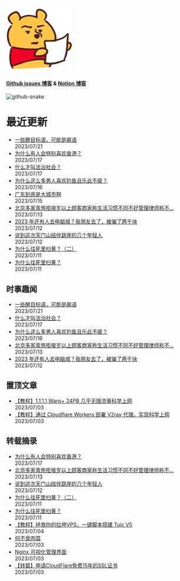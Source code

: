 
[![](https://raw.githubusercontent.com/jaydong2016/pic9/main/img/bz-apple-touch-icon.png)](https://nb.adone.eu.org/)
#### [Github issues 博客](https://github.adone.eu.org/)  &  [Notion 博客](https://nb.adone.eu.org/)

<div>

<!-- Snake Code Contribution Map 贪吃蛇代码贡献图 -->
<picture>
  <source media="(prefers-color-scheme: dark)" srcset="https://cdn.jsdelivr.net/gh/sun0225SUN/sun0225SUN/profile-snake-contrib/github-contribution-grid-snake-dark.svg" />
  <source media="(prefers-color-scheme: light)" srcset="https://cdn.jsdelivr.net/gh/sun0225SUN/sun0225SUN/profile-snake-contrib/github-contribution-grid-snake.svg" />
  <img alt="github-snake" src="https://cdn.jsdelivr.net/gh/sun0225SUN/sun0225SUN/profile-snake-contrib/github-contribution-grid-snake-dark.svg" />
</picture>

</div>

# 最近更新
- [一些醒目标语，可能是飙语](https://github.com/jaydong2016/gitblog/issues/41)  
2023/07/21
- [为什么有人会特别喜欢香港？](https://github.com/jaydong2016/gitblog/issues/39)  
2023/07/17
- [什么才叫法治社会？](https://github.com/jaydong2016/gitblog/issues/38)  
2023/07/17
- [为什么这么多男人喜欢钓鱼且乐此不疲？](https://github.com/jaydong2016/gitblog/issues/37)  
2023/07/16
- [广东到底是大城市啊](https://github.com/jaydong2016/gitblog/issues/26)  
2023/07/15
- [北京多家青旅拒接岁以上顾客商家称生活习惯不同不好管理律师称不...](https://github.com/jaydong2016/gitblog/issues/25)  
2023/07/13
- [2023 年还有人去电脑城？我朋友去了，被骗了两千块](https://github.com/jaydong2016/gitblog/issues/23)  
2023/07/12
- [说到这次天门山结伴跳崖的几个年轻人](https://github.com/jaydong2016/gitblog/issues/22)  
2023/07/12
- [为什么往死里扫黄？（二）](https://github.com/jaydong2016/gitblog/issues/21)  
2023/07/11
- [为什么往死里扫黄？](https://github.com/jaydong2016/gitblog/issues/20)  
2023/07/11
## 时事趣闻
- [一些醒目标语，可能是飙语](https://github.com/jaydong2016/gitblog/issues/41)  
2023/07/21
- [什么才叫法治社会？](https://github.com/jaydong2016/gitblog/issues/38)  
2023/07/17
- [为什么这么多男人喜欢钓鱼且乐此不疲？](https://github.com/jaydong2016/gitblog/issues/37)  
2023/07/16
- [北京多家青旅拒接岁以上顾客商家称生活习惯不同不好管理律师称不...](https://github.com/jaydong2016/gitblog/issues/25)  
2023/07/13
- [2023 年还有人去电脑城？我朋友去了，被骗了两千块](https://github.com/jaydong2016/gitblog/issues/23)  
2023/07/12
## 置顶文章
- [【教程】1.1.1.1 Warp+ 24PB 几乎无限流量科学上网](https://github.com/jaydong2016/gitblog/issues/13)  
2023/07/03
- [【教程】通过 Cloudflare Workers 部署 V2ray 代理，实现科学上网](https://github.com/jaydong2016/gitblog/issues/12)  
2023/07/03
## 转载摘录
- [为什么有人会特别喜欢香港？](https://github.com/jaydong2016/gitblog/issues/39)  
2023/07/17
- [北京多家青旅拒接岁以上顾客商家称生活习惯不同不好管理律师称不...](https://github.com/jaydong2016/gitblog/issues/25)  
2023/07/13
- [说到这次天门山结伴跳崖的几个年轻人](https://github.com/jaydong2016/gitblog/issues/22)  
2023/07/12
- [为什么往死里扫黄？（二）](https://github.com/jaydong2016/gitblog/issues/21)  
2023/07/11
- [为什么往死里扫黄？](https://github.com/jaydong2016/gitblog/issues/20)  
2023/07/11
- [【教程】拯救你的拉垮VPS，一键脚本搭建 Tuic V5 ](https://github.com/jaydong2016/gitblog/issues/19)  
2023/07/04
- [何不食肉糜](https://github.com/jaydong2016/gitblog/issues/17)  
2023/07/03
- [Nginx 可视化管理界面](https://github.com/jaydong2016/gitblog/issues/16)  
2023/07/03
- [【转载】申请CloudFlare免费15年的SSL证书](https://github.com/jaydong2016/gitblog/issues/14)  
2023/07/03

